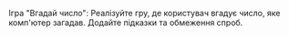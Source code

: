 Ігра "Вгадай число":
		Реалізуйте гру, де користувач вгадує число, яке комп'ютер загадав. Додайте підказки та обмеження спроб.
